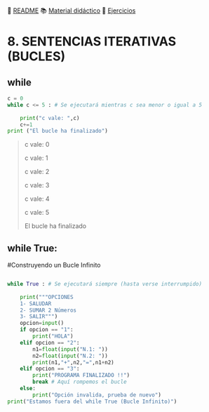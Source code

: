 :page_with_curl: [README](../README.md) :books: [Material didáctico](/documentation/indicedocu.md) :pencil: [Ejercicios](/tests/indicetests.md)


# 8. SENTENCIAS ITERATIVAS (BUCLES)

## while

````python
c = 0
while c <= 5 : # Se ejecutará mientras c sea menor o igual a 5
    
    print("c vale: ",c)
    c+=1
print ("El bucle ha finalizado")
`````

>c vale:  0  
>
>c vale:  1
>
>c vale:  2
>
>c vale:  3
>
>c vale:  4
>
>c vale:  5
>
>El bucle ha finalizado

## while True:
#Construyendo un Bucle Infinito

````python

while True : # Se ejecutará siempre (hasta verse interrumpido)
    
    print("""OPCIONES
    1- SALUDAR
    2- SUMAR 2 Números
    3- SALIR""")
    opcion=input()
    if opcion == "1":
        print("HOLA")
    elif opcion == "2":
        n1=float(input("N.1: "))
        n2=float(input("N.2: "))
        print(n1,"+",n2,"=",n1+n2)
    elif opcion == "3":
        print("PROGRAMA FINALIZADO !!")
        break # Aquí rompemos el bucle
    else:
        print("Opción invalida, prueba de nuevo")
print("Estamos fuera del while True (Bucle Infinito)")
`````